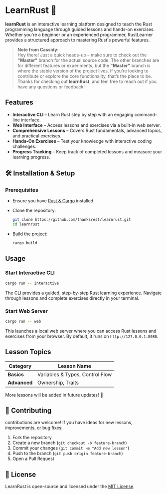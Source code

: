 # LearnRust 🚀  

**learnRust** is an interactive learning platform designed to teach the Rust programming language through guided lessons and hands-on exercises. Whether you're a beginner or an experienced programmer, RustLearner provides a structured approach to mastering Rust's powerful features.  

> **Note from Cassidy:**  
Hey there! Just a quick heads-up – make sure to check out the **"Master"** branch for the actual source code. The other branches are for different features or experiments, but the **"Master"** branch is where the stable version of the project lives. If you’re looking to contribute or explore the core functionality, that’s the place to be. Thanks for checking out **learnRust**, and feel free to reach out if you have any questions or feedback!

## Features  

-  **Interactive CLI** – Learn Rust step by step with an engaging command-line interface.  
-  **Web Interface** – Access lessons and exercises via a built-in web server.  
-  **Comprehensive Lessons** – Covers Rust fundamentals, advanced topics, and practical exercises.  
-  **Hands-On Exercises** – Test your knowledge with interactive coding challenges.  
-  **Progress Tracking** – Keep track of completed lessons and measure your learning progress.  

## 🛠 Installation & Setup  

### Prerequisites  
- Ensure you have [Rust & Cargo](https://www.rust-lang.org/tools/install) installed.  
- Clone the repository:  

  ```sh
  git clone https://github.com/thanksrest/learnrust.git
  cd learnrust
  ```  

- Build the project:  

  ```sh
  cargo build
  ```  

##  Usage  

### Start Interactive CLI  
```sh
cargo run -- interactive
```  
The CLI provides a guided, step-by-step Rust learning experience. Navigate through lessons and complete exercises directly in your terminal.  

### Start Web Server  
```sh
cargo run -- web
```  
This launches a local web server where you can access Rust lessons and exercises from your browser. By default, it runs on `http://127.0.0.1:8080`.  

##  Lesson Topics  

| Category | Lesson Name |
|----------|------------|
| **Basics** | Variables & Types, Control Flow |
| **Advanced** | Ownership, Traits |

More lessons will be added in future updates! 🚀  

## 🤝 Contributing  

contributions are welcome! If you have ideas for new lessons, improvements, or bug fixes:  
1. Fork the repository  
2. Create a new branch (`git checkout -b feature-branch`)  
3. Commit your changes (`git commit -m "Add new lesson"`)  
4. Push to the branch (`git push origin feature-branch`)  
5. Open a Pull Request  

## 📜 License  

LearnRust is open-source and licensed under the [MIT License](LICENSE).  
